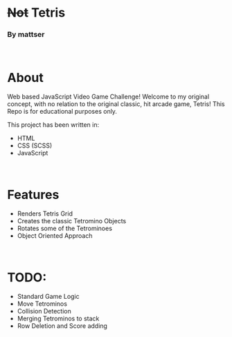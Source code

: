 # ~~Not~~ Tetris

### By mattser
<br />

About
=====
Web based JavaScript Video Game Challenge! Welcome to my original concept, with no relation to the original classic, hit arcade game, Tetris!
This Repo is for educational purposes only.

This project has been written in:
* HTML
* CSS (SCSS)
* JavaScript

<br />

Features
========

* Renders Tetris Grid
* Creates the classic Tetromino Objects
* Rotates some of the Tetrominoes
* Object Oriented Approach

<br />

TODO:
=====

* Standard Game Logic
* Move Tetrominos
* Collision Detection
* Merging Tetrominos to stack
* Row Deletion and Score adding